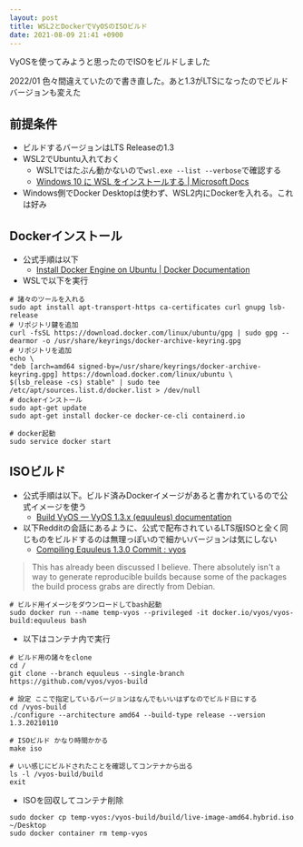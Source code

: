```yaml
---
layout: post
title: WSL2とDockerでVyOSのISOビルド
date: 2021-08-09 21:41 +0900
---
```

VyOSを使ってみようと思ったのでISOをビルドしました

2022/01 色々間違えていたので書き直した。あと1.3がLTSになったのでビルドバージョンも変えた

前提条件
-------------------
* ビルドするバージョンはLTS Releaseの1.3
* WSL2でUbuntu入れておく
    * WSL1ではたぶん動かないので`wsl.exe --list --verbose`で確認する
    * [Windows 10 に WSL をインストールする \| Microsoft Docs](https://docs.microsoft.com/ja-jp/windows/wsl/install-win10)
* Windows側でDocker Desktopは使わず、WSL2内にDockerを入れる。これは好み

Dockerインストール
-------------------
* 公式手順は以下
    * [Install Docker Engine on Ubuntu \| Docker Documentation](https://docs.docker.com/engine/install/ubuntu/)
* WSLで以下を実行

``` shell
# 諸々のツールを入れる
sudo apt install apt-transport-https ca-certificates curl gnupg lsb-release
# リポジトリ鍵を追加
curl -fsSL https://download.docker.com/linux/ubuntu/gpg | sudo gpg --dearmor -o /usr/share/keyrings/docker-archive-keyring.gpg
# リポジトリを追加
echo \
"deb [arch=amd64 signed-by=/usr/share/keyrings/docker-archive-keyring.gpg] https://download.docker.com/linux/ubuntu \
$(lsb_release -cs) stable" | sudo tee /etc/apt/sources.list.d/docker.list > /dev/null
# dockerインストール
sudo apt-get update
sudo apt-get install docker-ce docker-ce-cli containerd.io

# docker起動
sudo service docker start
```

ISOビルド
-------------------
* 公式手順は以下。ビルド済みDockerイメージがあると書かれているので公式イメージを使う
    * [Build VyOS — VyOS 1.3.x (equuleus) documentation](https://docs.vyos.io/en/equuleus/contributing/build-vyos.html)
* 以下Redditの会話にあるように、公式で配布されているLTS版ISOと全く同じものをビルドするのは無理っぽいので細かいバージョンは気にしない
    * [Compiling Equuleus 1.3.0 Commit : vyos](https://www.reddit.com/r/vyos/comments/rtsk9m/compiling_equuleus_130_commit/)
> This has already been discussed I believe. There absolutely isn't a way to generate reproducible builds because some of the packages the build process grabs are directly from Debian.

``` shell
# ビルド用イメージをダウンロードしてbash起動
sudo docker run --name temp-vyos --privileged -it docker.io/vyos/vyos-build:equuleus bash
```

* 以下はコンテナ内で実行

``` shell
# ビルド用の諸々をclone
cd /
git clone --branch equuleus --single-branch https://github.com/vyos/vyos-build

# 設定 ここで指定しているバージョンはなんでもいいはずなのでビルド日にする
cd /vyos-build
./configure --architecture amd64 --build-type release --version 1.3.20210110

# ISOビルド かなり時間かかる
make iso

# いい感じにビルドされたことを確認してコンテナから出る
ls -l /vyos-build/build
exit
```

* ISOを回収してコンテナ削除

``` shell
sudo docker cp temp-vyos:/vyos-build/build/live-image-amd64.hybrid.iso ~/Desktop
sudo docker container rm temp-vyos
```

